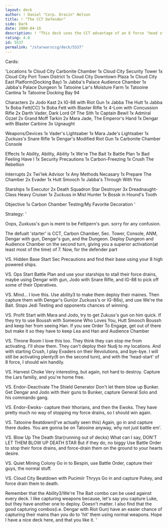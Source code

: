 ```yaml
---
layout: deck
author: ! Daniel "Corp. Drazin" Nelson
title: ! "The CCT Defender"
side: Dark
date: 2000-04-16
description: ! "This deck uses the CCT advantage of an 8 force 'head start' to destroy the opponents chances of winning."
rating: 4.0
id: 5537
permalink: "/starwarsccg/deck/5537"
---
```

Cards: 

'Locations
1x Cloud City Carbonite Chamber
1x Cloud City Security Tower
1x Cloud City Port Town District
1x Cloud City Downtown Plaza
1x Cloud City East Platform(Docking Bay)
1x Jabba's Palace Audience Chamber
1x Jabba's Palace Dungeon
1x Tatooine Lar's Moisture Farm
1x Tatooine Cantina
1x Tatooine Docking Bay 94

Characters
2x Jodo Kast
2x IG-88 with Riot Gun
1x Jabba The Hutt
1x Jabba
1x Boba Fett(CC)
1x Boba Fett with Blaster Rifle
1x 4-Lom with Concussion Rifle
2x Darth Vader, Dark Lord Of The Sith
1x Captain Bewil
1x Admiral Ozzel
2x Grand Moff Tarkin
2x Mara Jade, The Emperor's Hand
1x Dengar with Blaster Carbine
3x Ugnaught

Weapons/Devices
1x Vader's Lightsaber
1x Mara Jade's Lightsaber
1x Zuckuss's Snare Rifle
1x Dengar's Modified Riot Gun
1x Carbonite Chamber Console

Effects
1x Ability, Ability, Ability
1x We're The Bait
1x Battle Plan
1x Bad Feeling Have I
1x Security Precautions
1x Carbon-Freezing
1x Crush The Rebellion

Interrupts
2x Twi'lek Advisor
1x Any Methods Necasary
1x Prepare The Chamber
2x Evader
1x Hutt Smooch
1x Jabba's Through With You

Starships
1x Executor
2x Death Squadron Star Destroyer
3x Dreadnaught-Class Heavy Cruiser
1x Zuckuss in Mist Hunter
1x Bossk in Hound's Tooth

Objective
1x Carbon Chamber Testing/My Favorite Decoration
'

Strategy: '

Oops, Zuxkuss's gun is ment to be Feltipern's gun. sorry for any confusion.

The defualt 'starter' is CCT, Carbon Chamber, Sec. Tower, Console, ANM, Dengar with gun, Dengar's gun, and the Dungeon. Deploy Dungeon and Audience Chamber on the second turn, giving you a superior activation(at least most of the time) of 7. Now, for the defender part

VS. Hidden Base Start Sec Precautions and find their base using your 8 high powered ships.

VS. Ops Start Battle Plan and use your starships to stall their force drains, maybe using Dengar with gun, Jodo with Snare Rifle, and IG-88 to pick off some of their Operatives.

VS. Mind... I love this. Use ability3 to make them deploy their maines. Then capture them with Dengar's Gun(or Zuckuss's or IG-88s), and use We're the Bait. Stops Jedi Testing and opponents chances of winning.

VS. Profit Start with Mara and Jodo, try to get Zukuss's gun on him quick. If they try to use Boussh with Someone Who Loves You, Hutt Smooch Boussh and keep her from seeing Han. If you see Order To Engage, get out of there but make it so they have to keep Lea and Han and Audience Chamber

VS. Throne Room I love this too. They think they can stop me from activating. I'll show them. They can't deploy their Nudj to my locations. And with starting Crush, I play Evaders on their Revolutions, and bye-bye. I will still be activating plenty(6 on the second turn), and with the 'head-start' of 8 force, I should win handily.

VS. Harvest Choke Very interesting, but again, not hard to destroy. Capture the Lars familiy, and you're home free.

VS. Endor-Deactivate The Shield Generator Don't let them blow up Bunker. Get Dengar and Jodo with their guns to Bunker, capture General Solo and his commando gang.

VS. Endor-Ewoks- capture their Ithorians, and then the Ewoks. They have pretty much no way of stopping my force drains, so I should win again.

VS. Tatooine Beatdown(I've actually seen this) Again, go in and capture there dudes. You are gonna be on Tatooine anyway, why not just battle em'.

VS. Blow Up The Death Star(running out of decks) What can  I say, DON'T LET THEM BLOW UP DEATH STAR But if they do, no biggy Use Battle Order to stop their force drains, and force-drain them on the ground to your hearts desire.

VS. Quiet Mining Colony Go in to Bespin, use Battle Order, capture their guys, the normal stuff.

VS. Cloud City Beatdown with Pucimiir Thryys Go in and capture Pukey, and force drain them to death.

Remember that the Ability3/We're The Bait combo can be used against every deck. I like capturing weapons because, let's say you capture Luke, but they have another one to deploy. Doesn't matter. I also find that the good capturing combos(i.e. Dengar with Riot Gun) have an easier chance of capturing their mains than you do to 'hit' them using normal weapons. Hope I have a nice deck here, and that you like it.  '
